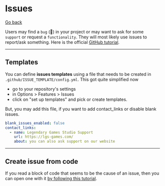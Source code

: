 # Issues

[Go back](../index.md#advanced-concepts)

Users may find a `bug` (🐛) in your project or may want to ask for some `support` or request a `functionality`. They will most likely use issues to report/ask something. Here is the official [GitHub tutorial](https://guides.github.com/features/issues/).

<hr class="sl">

## Templates

You can define **issues templates** using a file that needs to be created in `.github/ISSUE_TEMPLATE/config.yml`. This got quite simplified now

* go to your repository's settings
* in Options > Features > Issues
* click on "set up templates" and pick or create templates.

But, you may add this file, if you want to add contact_links or disable blank issues.

```yaml
blank_issues_enabled: false
contact_links:
  - name: Legendary Games Studio Support
    url: https://lgs-games.com/
    about: you can also ask support on our website
```

<hr class="sr">

## Create issue from code

If you read a block of code that seems to be the cause of an issue, then you can open one with it [by following this tutorial](https://docs.github.com/en/issues/tracking-your-work-with-issues/creating-an-issue#creating-an-issue-from-code).